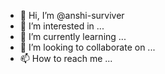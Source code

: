- 👋 Hi, I’m @anshi-surviver
- 👀 I’m interested in ...
- 🌱 I’m currently learning ...
- 💞️ I’m looking to collaborate on ...
- 📫 How to reach me ...

<!---
anshi-surviver/anshi-surviver is a ✨ special ✨ repository because its `README.md` (this file) appears on your GitHub profile.
You can click the Preview link to take a look at your changes.
--->

